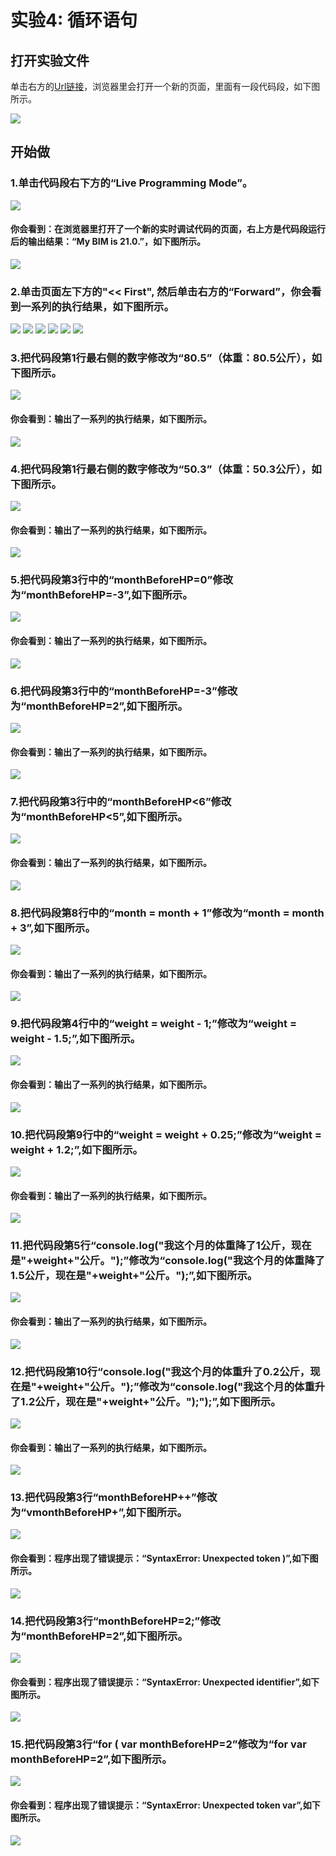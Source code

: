 ﻿# 实验4: 循环语句

## 打开实验文件

单击右方的[Url链接](http://pythontutor.com/visualize.html#code=var%20weight%20%3D%2063.5%3B%20%0A%0Afor%20%28%20var%20monthBeforeHP%3D0%3B%20monthBeforeHP%3C6%3B%20monthBeforeHP%2B%2B%29%7B%0A%20%20%20weight%20%3D%20weight%20-%201%3B%0A%20%20%20console.log%28%22%E6%88%91%E8%BF%99%E4%B8%AA%E6%9C%88%E7%9A%84%E4%BD%93%E9%87%8D%E9%99%8D%E4%BA%861%E5%85%AC%E6%96%A4%EF%BC%8C%E7%8E%B0%E5%9C%A8%E6%98%AF%22%2Bweight%2B%22%E5%85%AC%E6%96%A4%E3%80%82%22%29%3B%0A%7D%0A%0Afor%20%28%20var%20month%20%3D%201%3B%20month%20%3C%207%3B%20month%20%3D%20month%20%2B%201%29%7B%0A%20%20%20weight%20%3D%20weight%20%2B%200.25%3B%0A%20%20%20console.log%28%22%E6%88%91%E8%BF%99%E4%B8%AA%E6%9C%88%E7%9A%84%E4%BD%93%E9%87%8D%E5%8D%87%E4%BA%860.25%E5%85%AC%E6%96%A4%EF%BC%8C%E7%8E%B0%E5%9C%A8%E6%98%AF%22%2Bweight%2B%22%E5%85%AC%E6%96%A4%E3%80%82%22%29%3B%0A%7D&cumulative=false&heapPrimitives=nevernest&mode=edit&origin=opt-frontend.js&py=js&rawInputLstJSON=%5B%5D&textReferences=false)，浏览器里会打开一个新的页面，里面有一段代码段，如下图所示。

![](/images/章1-快速掌握编程的基础知识/循环语句/0.bmp)

## 开始做

### 1.单击代码段右下方的“Live Programming Mode”。

![](/images/章1-快速掌握编程的基础知识/循环语句/1a.bmp)

#### 你会看到：在浏览器里打开了一个新的实时调试代码的页面，右上方是代码段运行后的输出结果：“My BIM is 21.0.”，如下图所示。

![](/images/章1-快速掌握编程的基础知识/循环语句/1b.bmp)

### 2.单击页面左下方的"<< First", 然后单击右方的“Forward”，你会看到一系列的执行结果，如下图所示。

![](/images/章1-快速掌握编程的基础知识/循环语句/2b1.bmp)
![](/images/章1-快速掌握编程的基础知识/循环语句/2b2.bmp)
![](/images/章1-快速掌握编程的基础知识/循环语句/2b3.bmp)
![](/images/章1-快速掌握编程的基础知识/循环语句/2b4.bmp)
![](/images/章1-快速掌握编程的基础知识/循环语句/2b5.bmp)
![](/images/章1-快速掌握编程的基础知识/循环语句/2b6.bmp)

### 3.把代码段第1行最右侧的数字修改为“80.5”（体重：80.5公斤），如下图所示。

![](/images/章1-快速掌握编程的基础知识/循环语句/3a.bmp)

#### 你会看到：输出了一系列的执行结果，如下图所示。

![](/images/章1-快速掌握编程的基础知识/循环语句/3b.bmp)

### 4.把代码段第1行最右侧的数字修改为“50.3”（体重：50.3公斤），如下图所示。

![](/images/章1-快速掌握编程的基础知识/循环语句/4a.bmp)

#### 你会看到：输出了一系列的执行结果，如下图所示。

![](/images/章1-快速掌握编程的基础知识/循环语句/4b.bmp)

### 5.把代码段第3行中的“monthBeforeHP=0”修改为“monthBeforeHP=-3”,如下图所示。

![](/images/章1-快速掌握编程的基础知识/循环语句/5a.bmp)

#### 你会看到：输出了一系列的执行结果，如下图所示。

![](/images/章1-快速掌握编程的基础知识/循环语句/5b.bmp)

### 6.把代码段第3行中的“monthBeforeHP=-3”修改为“monthBeforeHP=2”,如下图所示。

![](/images/章1-快速掌握编程的基础知识/循环语句/6a.bmp)

#### 你会看到：输出了一系列的执行结果，如下图所示。

![](/images/章1-快速掌握编程的基础知识/循环语句/6b.bmp)

### 7.把代码段第3行中的“monthBeforeHP<6”修改为“monthBeforeHP<5”,如下图所示。

![](/images/章1-快速掌握编程的基础知识/循环语句/7a.bmp)

#### 你会看到：输出了一系列的执行结果，如下图所示。

![](/images/章1-快速掌握编程的基础知识/循环语句/7b.bmp)

### 8.把代码段第8行中的“month = month + 1”修改为“month = month + 3”,如下图所示。

![](/images/章1-快速掌握编程的基础知识/循环语句/8a.bmp)

#### 你会看到：输出了一系列的执行结果，如下图所示。

![](/images/章1-快速掌握编程的基础知识/循环语句/8b.bmp)

### 9.把代码段第4行中的“weight = weight - 1;”修改为“weight = weight - 1.5;”,如下图所示。

![](/images/章1-快速掌握编程的基础知识/循环语句/9a.bmp)

#### 你会看到：输出了一系列的执行结果，如下图所示。

![](/images/章1-快速掌握编程的基础知识/循环语句/9b.bmp)

### 10.把代码段第9行中的“weight = weight + 0.25;”修改为“weight = weight + 1.2;”,如下图所示。

![](/images/章1-快速掌握编程的基础知识/循环语句/10a.bmp)

#### 你会看到：输出了一系列的执行结果，如下图所示。

![](/images/章1-快速掌握编程的基础知识/循环语句/10b.bmp)

### 11.把代码段第5行“console.log("我这个月的体重降了1公斤，现在是"+weight+"公斤。");”修改为“console.log("我这个月的体重降了1.5公斤，现在是"+weight+"公斤。");”,如下图所示。

![](/images/章1-快速掌握编程的基础知识/循环语句/11a.bmp)

#### 你会看到：输出了一系列的执行结果，如下图所示。

![](/images/章1-快速掌握编程的基础知识/循环语句/11b.bmp)

### 12.把代码段第10行“console.log("我这个月的体重升了0.2公斤，现在是"+weight+"公斤。");”修改为“console.log("我这个月的体重升了1.2公斤，现在是"+weight+"公斤。");");”,如下图所示。

![](/images/章1-快速掌握编程的基础知识/循环语句/11a.bmp)

#### 你会看到：输出了一系列的执行结果，如下图所示。

![](/images/章1-快速掌握编程的基础知识/循环语句/11b.bmp)

### 13.把代码段第3行“monthBeforeHP++”修改为“vmonthBeforeHP+”,如下图所示。

![](/images/章1-快速掌握编程的基础知识/循环语句/13a.bmp)

#### 你会看到：程序出现了错误提示：“SyntaxError: Unexpected token )”,如下图所示。

![](/images/章1-快速掌握编程的基础知识/循环语句/13b.bmp)

### 14.把代码段第3行“monthBeforeHP=2;”修改为“monthBeforeHP=2”,如下图所示。

![](/images/章1-快速掌握编程的基础知识/循环语句/14a.bmp)

#### 你会看到：程序出现了错误提示：“SyntaxError: Unexpected identifier”,如下图所示。

![](/images/章1-快速掌握编程的基础知识/循环语句/14b.bmp)

### 15.把代码段第3行“for ( var monthBeforeHP=2”修改为“for  var monthBeforeHP=2”,如下图所示。

![](/images/章1-快速掌握编程的基础知识/循环语句/15a.bmp)

#### 你会看到：程序出现了错误提示：“SyntaxError: Unexpected token var”,如下图所示。

![](/images/章1-快速掌握编程的基础知识/循环语句/15b.bmp)



